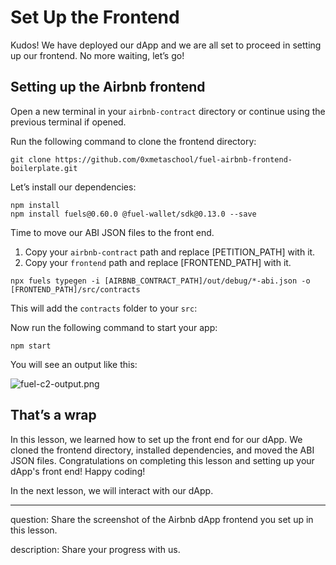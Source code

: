 # Set Up the Frontend

Kudos! We have deployed our dApp and we are all set to proceed in setting up our frontend. No more waiting, let’s go!

## Setting up the Airbnb frontend

Open a new terminal in your `airbnb-contract` directory or continue using the previous terminal if opened. 

Run the following command to clone the frontend directory:

```
git clone https://github.com/0xmetaschool/fuel-airbnb-frontend-boilerplate.git
```

Let’s install our dependencies:

```
npm install
npm install fuels@0.60.0 @fuel-wallet/sdk@0.13.0 --save
```

Time to move our ABI JSON files to the front end.

1. Copy your `airbnb-contract` path and replace [PETITION_PATH] with it.
2. Copy your `frontend` path and replace [FRONTEND_PATH] with it.

```
npx fuels typegen -i [AIRBNB_CONTRACT_PATH]/out/debug/*-abi.json -o [FRONTEND_PATH]/src/contracts
```

This will add the `contracts` folder to your `src`:

Now run the following command to start your app:

```
npm start
```

You will see an output like this:

![fuel-c2-output.png](Set%20Up%20the%20Frontend%20cb5951c7859846f484ce8a3fd6cf386f/fuel-c2-output.png)

## That’s a wrap

In this lesson, we learned how to set up the front end for our dApp. We cloned the frontend directory, installed dependencies, and moved the ABI JSON files. Congratulations on completing this lesson and setting up your dApp's front end! Happy coding!

In the next lesson, we will interact with our dApp.

---

question: Share the screenshot of the Airbnb dApp frontend you set up in this lesson.

description: Share your progress with us.